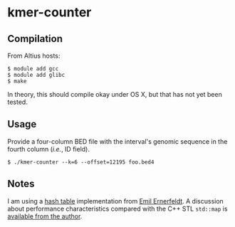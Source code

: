 # kmer-counter

Compilation
-----------

From Altius hosts:

```
$ module add gcc
$ module add glibc
$ make
```

In theory, this should compile okay under OS X, but that has not yet been tested.

Usage
-----

Provide a four-column BED file with the interval's genomic sequence in the fourth column (*i.e.*, ID field).

```
$ ./kmer-counter --k=6 --offset=12195 foo.bed4
```

Notes
-----

I am using a [hash table](https://en.wikipedia.org/wiki/Hash_table) implementation from [Emil Ernerfeldt](https://github.com/emilk/emilib/blob/master/emilib/hash_map.hpp). A discussion about performance characteristics compared with the C++ STL `std::map` is [available from the author](http://www.ilikebigbits.com/blog/2016/8/28/designing-a-fast-hash-table).